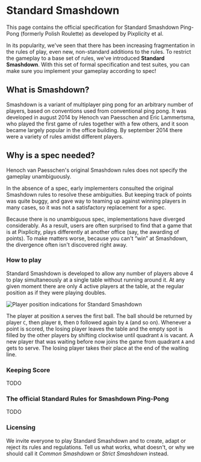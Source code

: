Standard Smashdown
=================

This page contains the official specification for Standard Smashdown Ping-Pong (formerly Polish Roulette) as developed by Pixplicity et al.

In its popularity, we've seen that there has been increasing fragmentation in the rules of play, even new, non-standard additions to the rules. To restrict the gameplay to a base set of rules, we've introduced **Standard Smashdown**. With this set of formal specification and test suites, you can make sure you implement your gameplay according to spec!

## What is Smashdown?

Smashdown is a variant of multiplayer ping pong for an arbitrary number of players, based on conventions used from conventional ping pong. It was developed in august 2014 by Henoch van Paesschen and Eric Lammertsma, who played the first game of rules together with a few others, and it soon became largely popular in the office building. By september 2014 there were a variety of rules amidst different players.

## Why is a spec needed?

Henoch van Paesschen's original Smashdown rules does not specify the gameplay unambiguously.

In the absence of a spec, early implementers consulted the original Smashdown rules to resolve these ambiguities. But keeping track of points was quite buggy, and gave way to teaming up against winning players in many cases, so it was not a satisfactory replacement for a spec.

Because there is no unambiguous spec, implementations have diverged considerably. As a result, users are often surprised to find that a game that is at Pixplicity, plays differently at another office (say, the awarding of points). To make matters worse, because you can't “win” at Smashdown, the divergence often isn't discovered right away.

### How to play

Standard Smashdown is developed to allow any number of players above 4 to play simultaneously at a single table without running around it. At any given moment there are only 4 active players at the table, at the regular position as if they were playing doubles.

![Player position indications for Standard Smashdown](https://i.imgur.com/As0zVoN.png)

The player at position `A` serves the first ball. The ball should be returned by player `C`, then player `B`, then `D` followed again by `A` (and so on). Whenever a point is scored, the losing player leaves the table and the empty spot is filled by the other players by shifting clockwise until quadrant `A` is vacant. A new player that was waiting before now joins the game from quadrant `A` and gets to serve. The losing player takes their place at the end of the waiting line.

### Keeping Score

TODO

### The official Standard Rules for Smashdown Ping-Pong

TODO

### Licensing

We invite everyone to play Standard Smashdown and to create, adapt or reject its rules and regulations. Tell us what works, what doesn't, or why we should call it *Common Smashdown* or *Strict Smashdown* instead.
